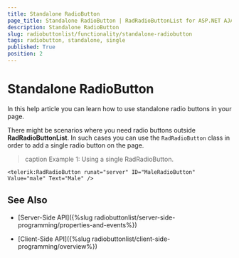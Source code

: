 ```yaml
---
title: Standalone RadioButton
page_title: Standalone RadioButton | RadRadioButtonList for ASP.NET AJAX Documentation
description: Standalone RadioButton
slug: radiobuttonlist/functionality/standalone-radiobutton
tags: radiobutton, standalone, single
published: True
position: 2
---
```


# Standalone RadioButton

In this help article you can learn how to use standalone radio buttons in your page. 

There might be scenarios where you need radio buttons outside **RadRadioButtonList**. In such cases you can use the `RadRadioButton` class in order to add a single radio button on the page.

>caption Example 1: Using a single RadRadioButton.

````ASP.NET
<telerik:RadRadioButton runat="server" ID="MaleRadioButton" Value="male" Text="Male" />
````  


## See Also

 * [Server-Side API]({%slug radiobuttonlist/server-side-programming/properties-and-events%})
 
 * [Client-Side API]({%slug radiobuttonlist/client-side-programming/overview%})